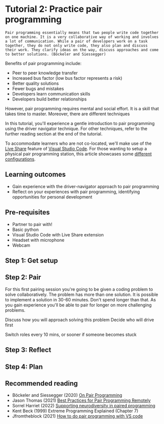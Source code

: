 # Tutorial 2: Practice pair programming

    Pair programming essentially means that two people write code together on one machine. It is a very collaborative way of working and involves a lot of communication. While a pair of developers work on a task together, they do not only write code, they also plan and discuss their work. They clarify ideas on the way, discuss approaches and come to better solutions. (Böckeler and Siessegger)

Benefits of pair programming include:

+ Peer to peer knowledge transfer
+ Increased bus factor (low bus factor represents a risk)
+ Better quality solutions
+ Fewer bugs and mistakes
+ Developers learn communication skills
+ Developers build better relationships

However, pair programming requires mental and social effort. It is a skill that takes time to master. Moreover, there are different techniques 

In this tutorial, you'll experience a gentle introduction to pair programming using the driver navigator technique. For other techniques, refer to the further reading section at the end of the tutorial.

To accommodate learners who are not co-located, we'll make use of the [Live Share](https://code.visualstudio.com/learn/collaboration/live-share) feature of [Visual Studio Code](https://code.visualstudio.com/download). For those wanting to setup a physical pair programming station, this article showcases some [different configurations](https://www.clearlyagile.com/agile-blog/2016/5/20/pair-programming-configurations).

## Learning outcomes

+ Gain experience with the driver-navigator approach to pair programming
+ Reflect on your experiences with pair programming, identifying opportunities for personal development

## Pre-requisites

+ Partner to pair with!
+ Basic python
+ Visual Studio Code with Live Share extension
+ Headset with microphone
+ Webcam

## Step 1: Get setup

## Step 2: Pair

For this first pairing session you're going to be given a coding problem to solve collaboratively.
The problem has more than one solution.
It is possible to implement a solution in 30-60 minutes. Don't spend longer than that. As you gain experience you'll be able to pair for longer on more challenging problems.

Discuss how you will approach solving this problem
Decide who will drive first

Switch roles every 10 mins, or sooner if someone becomes stuck

## Step 3: Reflect

## Step 4: Plan

## Recommended reading

+ Böckeler and Siessegger (2020) [On Pair Programming](https://martinfowler.com/articles/on-pair-programming.html)
+ Jason Thomas (2021) [Best Practices for Pair Programming Remotely](https://www.coscreen.co/blog/best-practices-for-pair-programming-remotely/)
+ Sorrel Harriet (2022) [Supporting neurodiversity in paired programming](https://sorrelharriet.medium.com/supporting-neurodiversity-in-paired-programming-8b250d2b5cab)
+ Kent Beck (1999) Extreme Programming Explained (Chapter 7)
+ Jfromtheblock (2021) [How to do pair programming with VS code](https://duckly.com/blog/pair-programming-with-vs-code/)